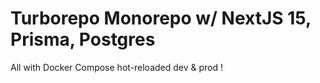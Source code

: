 # Turborepo Monorepo w/ NextJS 15, Prisma, Postgres

All with Docker Compose hot-reloaded dev & prod !